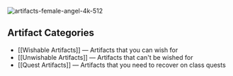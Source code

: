 ![artifacts-female-angel-4k-512](https://github.com/hyvanmielenpelit/GnollHack/assets/16661034/f6bdc6fd-e442-4e83-816d-b15354b66366)


## Artifact Categories


- [[Wishable Artifacts]] — Artifacts that you can wish for
- [[Unwishable Artifacts]] — Artifacts that can't be wished for
- [[Quest Artifacts]] — Artifacts that you need to recover on class quests